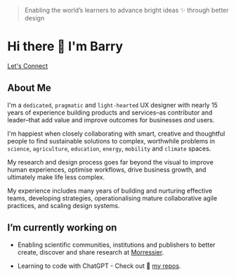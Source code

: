 > Enabling the world’s learners to advance bright ideas ✨ through better design

# Hi there 👋 I'm Barry

[Let's Connect](https://linktr.ee/barryprendergast)

## About Me

I'm a `dedicated`, `pragmatic` and `light-hearted` UX designer with nearly 15 years of experience building products and services–as contributor and leader–that add value and improve outcomes for businesses *and* users.

I'm happiest when closely collaborating with smart, creative and thoughtful people to find sustainable solutions to complex, worthwhile problems in `science`, `agriculture`, `education`, `energy`, `mobility` and `climate` spaces.

My research and design process goes far beyond the visual to improve human experiences, optimise workflows, drive business growth, and ultimately make life less complex.

My experience includes many years of building and nurturing effective teams, developing strategies, operationalising mature collaborative agile practices, and scaling design systems.

## I’m currently working on

* Enabling scientific communities, institutions and publishers to better create, discover and share research at [Morressier](https://www.morressier.com/).

* Learning to code with ChatGPT - Check out 🥁 [my repos](https://github.com/renderedghost?tab=repositories).

